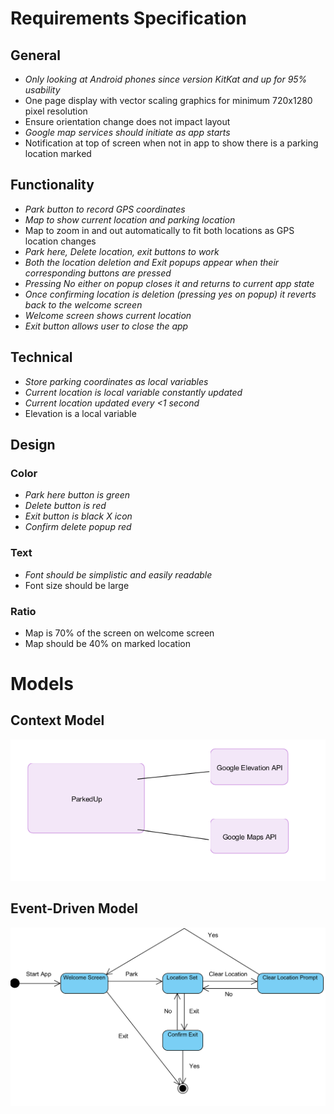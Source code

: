 # Requirements Specification

## General
- _Only looking at Android phones since version KitKat and up for 95% usability_
- One page display with vector scaling graphics for minimum 720x1280 pixel resolution
- Ensure orientation change does not impact layout
- _Google map services should initiate as app starts_
- Notification at top of screen when not in app to show there is a parking location marked
  
## Functionality 
- _Park button to record GPS coordinates_
- _Map to show current location and parking location_
- Map to zoom in and out automatically to fit both locations as GPS location changes
- _Park here, Delete location, exit buttons to work_
- _Both the location deletion and Exit popups appear when their corresponding buttons are pressed_
- _Pressing No either on popup closes it and returns to current app state_
- _Once confirming location is deletion (pressing yes on popup) it reverts back to the welcome screen_
- _Welcome screen shows current location_
- _Exit button allows user to close the app_

## Technical
- _Store parking coordinates as local variables_
- _Current location is local variable constantly updated_
- _Current location updated every <1 second_
- Elevation is a local variable

## Design
### Color
- _Park here button is green_
- _Delete button is red_
- _Exit button is black X icon_
- _Confirm delete popup red_
### Text
- _Font should be simplistic and easily readable_
- Font size should be large 

### Ratio 
- Map is 70% of the screen on welcome screen
- Map should be 40% on marked location

# Models
## Context Model
![Context Model](https://github.com/COSC481W-2019Winter/classproject-sudo-give_us_an_a/blob/master/imgs/Context%20Model.png "Context Model")
## Event-Driven Model
![Event-Driven Model](https://github.com/COSC481W-2019Winter/classproject-sudo-give_us_an_a/blob/master/imgs/eventdriven_model.png "Event-Driven Model")
